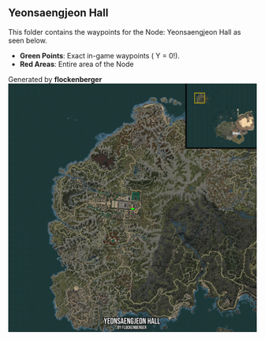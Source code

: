 ## Yeonsaengjeon Hall
This folder contains the waypoints for the Node: Yeonsaengjeon Hall as seen below.

- **Green Points**: Exact in-game waypoints ( Y = 0!).
- **Red Areas**: Entire area of the Node

Generated by **flockenberger**
![by_flockenberger](./Preview.webp)